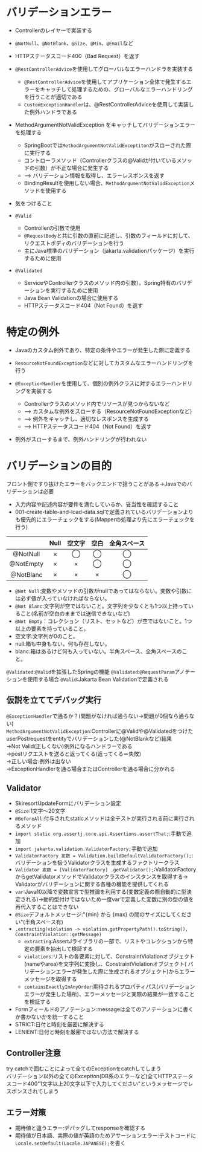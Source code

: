 # バリデーションエラー

- Controllerのレイヤーで実装する
- `@NotNull`、`@NotBlank`、`@Size`、`@Min`、`@Email`など
- HTTPステータスコード400（Bad Request）を返す
- `@RestControllerAdvice`を使用してグローバルなエラーハンドラを実装する
    - `@RestControllerAdvice`を使用してアプリケーション全体で発生するエラーをキャッチして処理するための、グローバルなエラーハンドリングを行うことが適切である
    - `CustomExceptionHandler`は、@RestControllerAdviceを使用して実装した例外ハンドラである
- MethodArgumentNotValidException をキャッチしてバリデーションエラーを処理する

    - SpringBootでは`MethodArgumentNotValidExceptiton`がスローされた際に実行する
    - コントローラメソッド（Controllerクラスの@Validが付いているメソッドの引数）が不正な場合に発生する
    - --> バリデーション情報を取得し、エラーレスポンスを返す
    - BindingResultを使用しない場合、`MethodArgumentNotValidException`メソッドを使用する

- 気をつけること
- `@Valid`
    - Controllerの引数で使用
    - `@RequestBody`と共に引数の直前に記述し、引数のフィールドに対して、リクエストボディのバリデーションを行う
    - 主にJava標準のバリデーション（jakarta.validationパッケージ）を実行するために使用

- `@Validated`
    - ServiceやControllerクラスのメソッド内の引数）。Spring特有のバリデーションを実行するために使用
    - Java Bean Validationの場合に使用する
    - HTTPステータスコード404（Not Found）を返す

# 特定の例外

- Javaのカスタム例外であり、特定の条件やエラーが発生した際に定義する
- `ResourceNotFoundException`などに対してカスタムなエラーハンドリングを行う
- `@ExceptionHandler`を使用して、個別の例外クラスに対するエラーハンドリングを実装する

    - Controllerクラスのメソッド内でリソースが見つからないなど
    - --> カスタムな例外をスローする（ResourceNotFoundExceptionなど）
    - --> 例外をキャッチし、適切なレスポンスを生成する
    - --> HTTPステータスコード404（Not Found）を返す

- 例外がスローするまで、例外ハンドリングが行われない

# バリデーションの目的

フロント側ですり抜けたエラーをバックエンドで拾うことがある->Javaでのバリデーションは必要

- 入力内容や記述内容が要件を満たしているか、妥当性を確認すること
- 001-create-table-and-load-data.sqlで定義されているバリデーションよりも優先的にエラーチェックをする(Mapperの処理より先にエラーチェックを行う)

|           | Null | 空文字 | 空白 | 全角スペース |
|:---------:|:----:|:---:|:--:|:------:| 
| @NotNull  |  ×   |  ◯  | ◯  |   ◯    |
| @NotEmpty |  ×   |  ×  | ◯  |   ◯    |
| ＠NotBlanc |  ×   |  ×  | ×  |   ◯    |

- `@Not Null`:変数やメソッドの引数がnullであってはならない。変数や引数には必ず値が入っていなければならない。
- `@Not Blanc`:文字列が空ではないこと。文字列を少なくとも1つ以上持っていること(名前が空白のままでは送信できないなど)
- `@Not Empty`：コレクション（リスト、セットなど）が空ではないこと。1つ以上の要素を持っていること。
- 空文字:文字列が0のこと。
- null:箱も中身もない。何も存在しない。
- blanc:箱はあるけど何も入っていない。半角スペース、全角スペースのこと。

`@Validated`:`@Valid`を拡張したSpringの機能
`@Validated`:`@RequestParam`アノテーションを使用する場合
`@Valid`:Jakarta Bean Validationで定義される

## 仮説を立ててデバッグ実行

`@ExceptionHandler`で通るか？(問題がなければ通らない->問題が0個なら通らない)<br>
`MethodArgumentNotValidExceptjon`:Controllerに@Validや@ValidatedをつけたuserPostrequestをentityでバリデーションした(@NotBlankなど)結果<br>
->Not Valid(正しくない)例外になるハンドラーである<br>
->postリクエストを送ると返ってくる(返ってくる＝失敗)<br>
->正しい場合:例外は出ない<br>
->ExceptionHandlerを通る場合またはControllerを通る場合に分かれる

## Validator

- SkiresortUpdateFormにバリデーション設定
- `@Size`:1文字〜20文字
- `@BeforeAll`:付与されたstaticメソッドは全テストが実行される前に実行されるメソッド
- `import static org.assertj.core.api.Assertions.assertThat;`:手動で追加
- `import jakarta.validation.ValidatorFactory;`手動で追加
- `ValidatorFactory 変数 = Validation.buildDefaultValidatorFactory();`:バリデーションを扱うValidatorクラスを生成するファクトリークラス
- `Validator 変数 = [ValidatorFactory] .getValidator();`:ValidatorFactoryからgetValidatorメソッドでValidatorクラスのインスタンスを取得する->
  Validatorがバリデーションに関する各種の機能を提供してくれる
- `var`:Java10以降で変数宣言で型推論を利用する(変数定義の際自動的に型決定される)->動的型付けではないため一度varで定義した変数に別の型の値を再代入することはできない
- `@Size`デフォルトメッセージ:"{min} から {max} の間のサイズにしてください"(半角スペース有)
- `.extracting(violation -> violation.getPropertyPath().toString(), ConstraintViolation::getMessage)`
    - `extracting`:AssertJライブラリの一部で、リストやコレクションから特定の要素を抽出して検証する
    - `violations`:リストの各要素に対して、ConstraintViolationオブジェクト(nameやarea)を文字列に変換し、ConstraintViolationオブジェクト(
      バリデーションエラーが発生した際に生成されるオブジェクト)からエラーメッセージを取得する
    - `containsExactlyInAnyOrder`:期待されるプロパティパス(バリデーションエラーが発生した場所)、エラーメッセージと実際の結果が一致することを検証する
- Formフィールドのアノテーション:messageは全てのアノテーションに書くか書かないかを統一すること
- STRICT:日付と時刻を厳密に解決する
- LENIENT:日付と時刻を厳密ではない方法で解決する

## Controller注意

try catchで囲むことによって全てのExceptionをcatchしてしまう<br>
バリデーション以外の全てのException(DB系のエラーなど)全てHTTPステータスコード400"1文字以上20文字以下で入力してください"というメッセージでレスポンスされてしまう

## エラー対策

- 期待値と違うエラー:デバッグしてresponseを確認する
- 期待値が日本語、実際の値が英語のためアサーションエラー:テストコードに`Locale.setDefault(Locale.JAPANESE);`を書く
